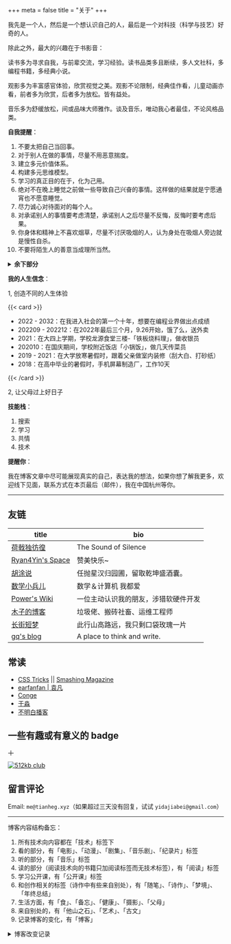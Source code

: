 +++
meta = false
title = "关于"
+++

我先是一个人，然后是一个想认识自己的人，最后是一个对科技（科学与技艺）好奇的人。

除此之外，最大的兴趣在于书影音：

读书多为寻求自我，与前辈交流，学习经验。读书品类多且断续，多人文社科，多编程书籍，多经典小说。

观影多为丰富感官体验，欣赏视觉之美。观影不论限制，经典佳作看，儿童动画亦看，前者多为欣赏，后者多为放松。皆有益处。

音乐多为舒缓放松，间或品味大师雅作。谈及音乐，唯动我心者最佳，不论风格品类。

**自我提醒**：

1. 不要太把自己当回事。
2. 对于别人在做的事情，尽量不用恶意揣度。
3. 建立多元价值体系。
4. 构建多元思维模型。
5. 学习的真正目的在于，化为己用。
6. 绝对不在晚上睡觉之前做一些导致自己兴奋的事情。这样做的结果就是宁愿通宵也不愿意睡觉。
7. 尽力诚心对待面对的每个人。
8. 对承诺别人的事情要考虑清楚，承诺别人之后尽量不反悔，反悔时要考虑后果。
9. 你身体和精神上不喜欢烟草，尽量不讨厌吸烟的人，认为身处在吸烟人旁边就是慢性自杀。
10. 不要将陌生人的善意当成理所当然。

<details>
<summary><strong>余下部分</strong></summary>

11. 若有机会和人交心，千万别胆怯，不过不容易就是了。
12. 人坚持不下来时，总是精神先于身体，垮掉。
13. 借钱，借急不借穷。别人借钱给我，是因为我有急事，而非贫穷。因为贫穷而借钱会被人看不起。
14. 睡觉之前的最后一顿饭，不要吃很辣的食物。如果吃了睡觉时会感觉到肚子很不舒服。还有，吃辣的东西不要狼吞虎咽，胃同样不适。
15. 人穿衣服就是给别人看的。
16. 除非天很热需要吃凉东西解渴，其他情况下，少吃凉的东西（固态/液态），如果吃了，大多数情况会不舒服。
17. 自己不自觉的就会通过卖惨来博取他人的同情。而同情心是最廉价的东西。
18. 尊重别人正在做的事，不过多干涉。
19. 我好为人师（贬义）。
20. 为什么自慰让我疲惫而不是精神抖擞？如果是这样，我为什么还不停止。我的理智不足以压制原始性欲吗？（性欲不该被压制）
21. 当你第 1 次做某件事的时候，快速了解这件事的办法就是不断地做，在做的过程中提取思想、形成理论。
22. 尝试一切可能的办法。
23. 父亲没有文化，稍微复杂的语言，他就听不懂了。所以，跟一个没有文化的人讲道理是很费力气的。
24. 能贡献友谊的人，就能照顾好自己。状态不佳的时候，去想象你是你自己最好的朋友。你陪伴他，安慰他，认可他，深深的相信他，对他说最温柔最阳光的话。你如何对待朋友，就如何对待自己。你对自己充满了爱和接纳，而不是挑剔责难，从你用爱把自己灌满的那一刻开始，就再也不会孤独，像时刻沐浴在四月的春风里，暖暖的。
25. 如果你因为别人已经解释过某些概念，而不写关于这些概念的文章，你永远也不会写出一篇文章。解释一些概念、写一些入门教程，即使这些别人已经做过，你自己做一遍对你也是很有好处的。
26. 你的人生你自己做主，别人说的是他们认知的世界。
27. 阻碍你进步的最大敌人就是你的自我。学会分清关于你工作的批评，还是关于你个人的批评，是进步的关键。它使你能够积极地寻找和拥抱失败，把它作为学习的机会，而不会影响你的自信心。
28. 了解不同的人、不同的观点，比较理解。
29. 乔布斯在斯坦福大学的演讲：你们的时间有限，所以不要把时间浪费在别人的生活里。不要被条条框框束缚，否则你就生活在他人思考的结果里。不要让他人的观点所发出的噪声淹没你内心的声音。最为重要的是，要有遵从你的内心和直觉的勇气，它们可能已知道你其实想成为一个什么样的人，其他事物都是次要的。
30. 很多事并非非此即彼，很多事情无法用对与错评价，只是个人观点不同。人际关系的名言——见人说人话，见鬼说鬼话。能做到这样便能处理好人际关系。
31. 自己摸索着做到一件事是困难的。经历各种阻碍也很正常，就像刚学习走路的孩子，总会跌到。但我要做到的，就是快速经历学走路的阶段，并容许自己跌倒后不断地站起来。
32. 金钱随能力而来，这在现在是可以做到的。寻找工作的第一原则是要提升能力，能给自己多大成长。
33. 不要太在意别人外在的光鲜生活，很可能他们自己的生活却是一地鸡毛。
34. 以旁观者的视角看到的都是好处，只有亲身经历才能看得全面。
35. 选择一个天花板较高的方向后，不要轻易变更，只有深耕才能出彩。
36. 时间不等人，不要因为选择方向而犹豫，快速选择，放手去做。
37. 做事情的时候想清楚：自己的长远目标是什么？
38. 想清楚最终目标，朝着这个方向努力，不要轻易被外界影响。
39. 当公司法人一定要慎重，现在太多人的法律意识淡薄。一个律师能见证这人世间的险恶，如果有客户找到律师帮他洗脱罪名，律师第一个考虑的是：能不能找到人帮客户背锅。现在很多互联网项目都有亿点擦边球，所以不要轻易的相信别人，自己要有自己的底牌，别被当成了替罪羔羊。
40. 团队作战很重要，一个人的力量是有限的，尽可能的找到能和自己互补的合作伙伴。找人先磨合一个月，先不要谈利润分成什么的，先把事情做好然后再去谈这个事情。能找到彼此为后背的伙伴真的太重要了。
41. 当你想做一件事情的时候，不用顾虑没有什么资源，你考虑清楚之后把做这件事儿的大旗竖起来。当你把大旗竖起来之后，资源自动就靠近你了。
42. 如果你不想走中庸之路，那你必然会遭受一些前所未有的困难。多看留在历史上的人物传记，不断地提高自己的品质。最好就走别人已经验证过的道路，这样你会轻松很多。
43. 不管你心里有多大抱负，想做哪些事情，想成为什么样的人。都尽快地按照自己的想法去做，尽快地去市场上接收反馈，不要自己意淫，时间不等人。去试错，给自己定止损点，给自己定 KPI，去完成这些目标。
44. 如果自己认定一件事情了，那就全力以赴，不要因为一点困难就退缩。遇见什么问题把问题写下来，然后去尝试所有可能解决问题的方法。如果你认定一件项目，但是连三个月的时间都没有给到这个项目，那真的是太浪费自己的时间精力了。
45. 如果大佬给了你一个共事的机会，你没有全力以赴地去完成这件事情，那么你下次再也没有和这个大佬合作的可能了。
46. 赞美是最廉价的，一定要对自己有一个清晰的定位和认知，别被乱花迷了眼。尽可能的让自己有高认知、低底线。在现在「厚脸皮」是一个褒义词。
47. 中国是一个人情社会，所以维护人际关系是一门非常重要的学问。平时的送礼，节假日的问候，过年的红包祝福，这些都不可少，送出去的礼物一定要高配，选这个品类里面最好的那款。
48. 给拜访的人带伴手礼是一种礼貌。礼品不需要太贵，但是一定要选好看实用的。
49. 影响力是一种稀缺而宝贵的资源。做一个思想家，不断地拔高自己，输出自己的思想，让别人有所收获。
50. 当一个好人，专注于自己的事情，不参与外界的纷争。和自己没有关系的事情，一笑了之，不要轻易地发表任何观点。因为事情的真相我们不清楚。
51. 把自己的优点和自己待提高的点拿纸写下来。然后单点突破，这样能够提高效率。把自己该突破的点。一个一个地找专门老师挨个突破。
52. 整理知识。将前人的经验整合利用。
53. 找到一个合适的人组建家庭非常重要，家庭是否和谐决定了你未来的道路能走多远，所以不要轻易组建家庭。
54. 我们一定要有120%的把握相信自己可以成为那个更好的自己。因为成长道路上，我们注定会遇见质疑的声音，不同的挫折，不同的困难。不管遇见任何困难，我们都要相信自己就是那个天选之子，自己一定可以通过困难。在成长的道路上信心真的太重要了。如果你被一次失败就退缩了，停止了前进的步伐。选择了安逸，那你就很难在有之前熊熊燃烧的斗志了。
55. 对已经没有办法改变的事情，就不要过多的去懊悔了。复盘一下当初自己为什么会犯错，自己能不能改正当初犯错的那个行为。错误往往比正确能给人带来更多的收获，因为错误能让你意识到自己身上有哪些可以改的缺点，这就是“市场”给你的反馈。你要相信一切都是最好的安排，淡定接受一切的挑战。
</details>


**我的人生信念**：

1, 创造不同的人生体验


{{< card >}}

- 2022 - 2032：在我进入社会的第一个十年，想要在编程业界做出点成绩
- 202209 - 202212：在2022年最后三个月，9.26开始，饿了么，送外卖
- 2021：在大四上学期，学校龙源食堂三楼-「铁板烧料理」，做收银员
- 202010：在国庆期间，学校附近饭店「小锅饭」，做几天传菜员
- 2019 - 2021：在大学放寒暑假时，跟着父亲做室内装修（刮大白、打砂纸）
- 2018：在高中毕业的暑假时，手机屏幕制造厂，工作10天

{{< /card >}}

2, 让父母过上好日子

**技能栈**：

1. 搜索
2. 学习
3. 共情
4. 技术

**提醒你**：

我在博客文章中尽可能展现真实的自己，表达我的想法，如果你想了解我更多，欢迎线下见面，联系方式在本页最后（邮件），我在中国杭州等你。

---

## 友链

| title                                       | bio                                  |
|---------------------------------------------|--------------------------------------|
| [荷戟独彷徨](https://guanqr.com)            | The Sound of Silence                 |
| [Ryan4Yin's Space](https://thiscute.world/) | 赞美快乐~                            |
| [胡涂说](https://hutusi.com/)               | 任抛星汉归园圃，留取乾坤盛酒囊。     |
| [数学小兵儿](https://matnoble.me/)          | 数学＆计算机 我都爱                  |
| [Power's Wiki](https://wiki-power.com/)     | 一位主动认识我的朋友，涉猎软硬件开发 |
| [木子的博客](https://blog.k8s.li)           | 垃圾佬、搬砖社畜、运维工程师         |
| [长街短梦](https://www.wangyunzi.com/)      | 此行山高路远，我只剩口袋玫瑰一片     |
| [gq's blog](https://zgq.ink/)               | A place to think and write.          |

## 常读

- [CSS Tricks](https://css-tricks.com/) || [Smashing Magazine](https://www.smashingmagazine.com/)
- [earfanfan | 袁凡](https://yuanfan.rbind.io/)
- [Conge](https://conge.github.io/)
- [于淼](https://yufree.cn/cn/)
- [不明白播客](https://www.bumingbai.net/)

## 一些有趣或有意义的 badge

<a href="https://www.foreverblog.cn/" target="_blank"><img src="/images/foreverblog_logo.png" alt="十年之约" style="width:auto;height:16px;"></a>

[![512kb club](/images/512kb-orange.svg)](https://512kb.club/)

<!-- https://codepen.io/kevquirk/pen/VwmVaKm -->

## 留言评论

Email: `me@tianheg.xyz`（如果超过三天没有回复，试试 `yidajiabei@gmail.com`）

---

博客内容结构备忘：

1. 所有技术向内容都在「技术」标签下
2. 看的部分，有「电影」、「动漫」、「剧集」、「音乐剧」、「纪录片」标签
3. 听的部分，有「音乐」标签
4. 读的部分（阅读技术向的书籍只加阅读标签而无技术标签），有「阅读」标签
5. 学习公开课，有「公开课」标签
6. 和创作相关的标签（诗作中有些来自别处），有「随笔」、「诗作」、「梦境」、「年终总结」
7. 生活方面，有「食」、「备忘」、「健康」、「摄影」、「父母」
8. 来自别处的，有「他山之石」、「艺术」、「古文」
9. 记录博客的变化，有「博客」

<details>
<summary><span>博客改变记录</span></summary>

2022-11-15 将所有他处的笔记移动到博客中，下一步计划——合并同类文章，删除无价值文章，简化标签分类。

2022-10-22 在每页加上“编辑”链接，方便修改

2022-10-12 改变博客域名为 [tianheg.xyz](https://tianheg.xyz)，原域名 `www.yidajiabei.xyz`

2022-10-10 弃用 [ox-hugo](https://github.com/kaushalmodi/ox-hugo)，使用 *.org 格式文件写作，直接在 `content/posts` 文件夹下新建

2022-02-09 借助 ox-hugo 重回 Hugo 怀抱

2022-02-06 借助 highlight.js 为代码添加高亮

2021-11-19 使用 [Emacs Org-mode](https://github.com/dirtysalt/dirtysalt.github.io)

2021-09-23 使用 [Tianheg](https://github.com/tianheg/hugo-theme-tianheg) 主题，已合并到 blog 仓库

2021-09-07 使用 <https://giscus.app/> 评论

2021-07-31 让博客的导航栏固定在窗口的边缘

2021-07-21 开启 Service Worker

2021-07-02 这里主要是随时学习的记录，生活感想，对于外语电影，首选外语作为文章标题，中文放在文中

2021-06-29 把「自我」中的内容再次放到博客里

2021-05-26 把 blog 的主题改成技术，以前是生活技术。生活部分的文章放到自我站点（已弃用）中（已全部移入 blog）

2021-01-26 可以使用 `[post-title](/posts/post-file-name/)` 和 `[tag-name](/tags/tag-name/)` 相互引用文章，文章中的“他”，不单指男性，还有女性，在写作中，作者退居二线，多以「你」称呼
</details>
